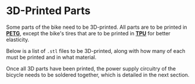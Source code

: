 <script setup>
    import ComponentsToPrintTable from "../.vitepress/theme/components/ComponentsToPrintTable.vue";
</script>

# 3D-Printed Parts

Some parts of the bike need to be 3D-printed. All parts are to be printed in [**PETG**](https://en.wikipedia.org/wiki/Polyethylene_terephthalate), except the bike's tires that are to be printed in [**TPU**](https://en.wikipedia.org/wiki/Thermoplastic_polyurethane) for better elasticity.

Below is a list of `.stl` files to be 3D-printed, along with how many of each must be printed and in what material.

<ComponentsToPrintTable />

Once all 3D parts have been printed, the power supply circuitry of the bicycle needs to be soldered together, which is detailed in the next section.
